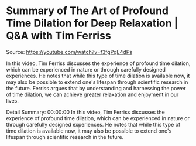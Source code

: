 # Summary of The Art of Profound Time Dilation for Deep Relaxation | Q&A with Tim Ferriss

Source: https://youtube.com/watch?v=f3fgPqE4dPs

In this video, Tim Ferriss discusses the experience of profound time dilation, which can be experienced in nature or through carefully designed experiences. He notes that while this type of time dilation is available now, it may also be possible to extend one's lifespan through scientific research in the future. Ferriss argues that by understanding and harnessing the power of time dilation, we can achieve greater relaxation and enjoyment in our lives.

Detail Summary: 
00:00:00
In this video, Tim Ferriss discusses the experience of profound time dilation, which can be experienced in nature or through carefully designed experiences. He notes that while this type of time dilation is available now, it may also be possible to extend one's lifespan through scientific research in the future.

